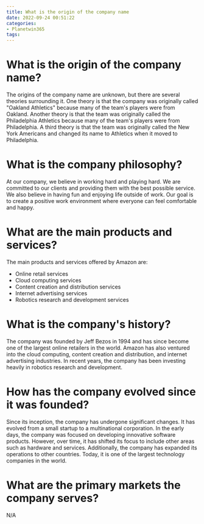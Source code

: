 ```yaml
---
title: What is the origin of the company name
date: 2022-09-24 00:51:22
categories:
- Planetwin365
tags:
---
```



#  What is the origin of the company name?

The origins of the company name are unknown, but there are several theories surrounding it. One theory is that the company was originally called "Oakland Athletics" because many of the team's players were from Oakland. Another theory is that the team was originally called the Philadelphia Athletics because many of the team's players were from Philadelphia. A third theory is that the team was originally called the New York Americans and changed its name to Athletics when it moved to Philadelphia.

#  What is the company philosophy?

At our company, we believe in working hard and playing hard. We are committed to our clients and providing them with the best possible service. We also believe in having fun and enjoying life outside of work. Our goal is to create a positive work environment where everyone can feel comfortable and happy.

#  What are the main products and services?

The main products and services offered by Amazon are:

- Online retail services
- Cloud computing services
- Content creation and distribution services
- Internet advertising services
- Robotics research and development services

# What is the company's history?

The company was founded by Jeff Bezos in 1994 and has since become one of the largest online retailers in the world. Amazon has also ventured into the cloud computing, content creation and distribution, and internet advertising industries. In recent years, the company has been investing heavily in robotics research and development.

#  How has the company evolved since it was founded?

Since its inception, the company has undergone significant changes. It has evolved from a small startup to a multinational corporation. In the early days, the company was focused on developing innovative software products. However, over time, it has shifted its focus to include other areas such as hardware and services. Additionally, the company has expanded its operations to other countries. Today, it is one of the largest technology companies in the world.

#  What are the primary markets the company serves?

N/A